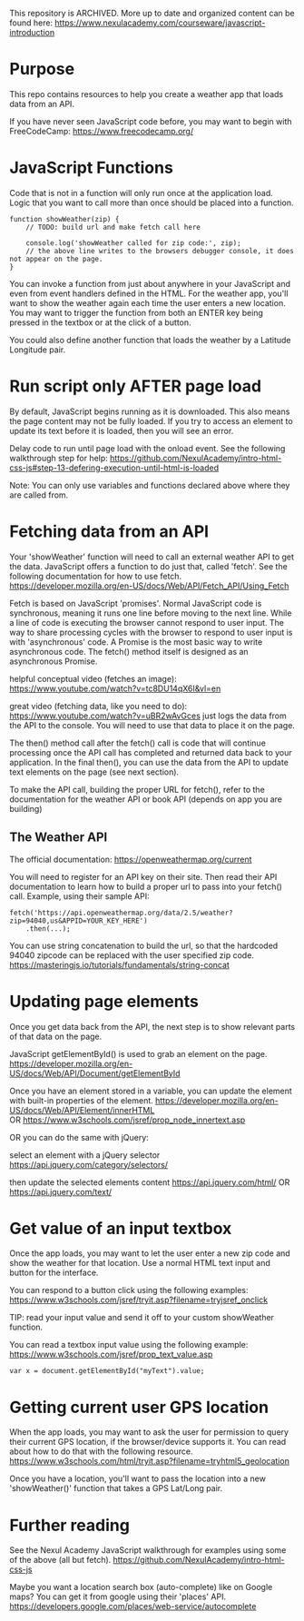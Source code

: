 This repository is ARCHIVED.  More up to date and organized content can be found here:
https://www.nexulacademy.com/courseware/javascript-introduction


Purpose
=======

This repo contains resources to help you create a weather app that loads data from an API.

If you have never seen JavaScript code before, you may want to begin with FreeCodeCamp:
https://www.freecodecamp.org/

JavaScript Functions
====================

Code that is not in a function will only run once at the application load. Logic that you want to call more than once should be placed into a function. 

    function showWeather(zip) {
        // TODO: build url and make fetch call here
        
        console.log('showWeather called for zip code:', zip); 
        // the above line writes to the browsers debugger console, it does not appear on the page.
    }
    
You can invoke a function from just about anywhere in your JavaScript and even from event handlers defined in the HTML. For the weather app, you'll want to show the weather again each time the user enters a new location. You may want to trigger the function from both an ENTER key being pressed in the textbox or at the click of a button.

You could also define another function that loads the weather by a Latitude Longitude pair.

Run script only AFTER page load
===============================
By default, JavaScript begins running as it is downloaded.  This also means the page content may not be fully loaded. If you try to access an element to update its text before it is loaded, then you will see an error.

Delay code to run until page load with the onload event. See the following walkthrough step for help:
https://github.com/NexulAcademy/intro-html-css-js#step-13-defering-execution-until-html-is-loaded

Note: You can only use variables and functions declared above where they are called from.

Fetching data from an API
=========================

Your 'showWeather' function will need to call an external weather API to get the data. JavaScript offers a function to do just that, called 'fetch'. See the following documentation for how to use fetch.
https://developer.mozilla.org/en-US/docs/Web/API/Fetch_API/Using_Fetch 

Fetch is based on JavaScript 'promises'. Normal JavaScript code is synchronous, meaning it runs one line before moving to the next line. While a line of code is executing the browser cannot respond to user input. The way to share processing cycles with the browser to respond to user input is with 'asynchronous' code. A Promise is the most basic way to write asynchronous code. The fetch() method itself is designed as an asynchronous Promise.

helpful conceptual video (fetches an image):  
https://www.youtube.com/watch?v=tc8DU14qX6I&vl=en

great video (fetching data, like you need to do):  
https://www.youtube.com/watch?v=uBR2wAvGces
just logs the data from the API to the console. You will need to use that data to place it on the page.


The then() method call after the fetch() call is code that will continue processing once the API call has completed and returned data back to your application. In the final then(), you can use the data from the API to update text elements on the page (see next section).

To make the API call, building the proper URL for fetch(), refer to the documentation for the weather API or book API (depends on app you are building) 

The Weather API
---------------

The official documentation:
https://openweathermap.org/current

You will need to register for an API key on their site. Then read their API documentation to learn how to build a proper url to pass into your fetch() call.  Example, using their sample API:

    fetch('https://api.openweathermap.org/data/2.5/weather?zip=94040,us&APPID=YOUR_KEY_HERE')
        .then(...);

You can use string concatenation to build the url, so that the hardcoded 94040 zipcode can be replaced with the user specified zip code.
https://masteringjs.io/tutorials/fundamentals/string-concat


Updating page elements
======================

Once you get data back from the API, the next step is to show relevant parts of that data on the page.

JavaScript getElementById() is used to grab an element on the page.
https://developer.mozilla.org/en-US/docs/Web/API/Document/getElementById 

Once you have an element stored in a variable, you can update the element with built-in properties of the element.
https://developer.mozilla.org/en-US/docs/Web/API/Element/innerHTML  
OR
https://www.w3schools.com/jsref/prop_node_innertext.asp  

OR you can do the same with jQuery:

select an element with a jQuery selector  
https://api.jquery.com/category/selectors/ 

then update the selected elements content
https://api.jquery.com/html/ 
OR
https://api.jquery.com/text/  

Get value of an input textbox
==============================

Once the app loads, you may want to let the user enter a new zip code and show the weather for that location. Use a normal HTML text input and button for the interface. 

You can respond to a button click using the following examples:
https://www.w3schools.com/jsref/tryit.asp?filename=tryjsref_onclick

TIP: read your input value and send it off to your custom showWeather function.

You can read a textbox input value using the following example:
https://www.w3schools.com/jsref/prop_text_value.asp

    var x = document.getElementById("myText").value;

Getting current user GPS location
==================================

When the app loads, you may want to ask the user for permission to query their current GPS location, if the browser/device supports it. You can read about how to do that with the following resource.
https://www.w3schools.com/html/tryit.asp?filename=tryhtml5_geolocation

Once you have a location, you'll want to pass the location into a new 'showWeather()' function that takes a GPS Lat/Long pair.

Further reading
===============

See the Nexul Academy JavaScript walkthrough for examples using some of the above (all but fetch).
https://github.com/NexulAcademy/intro-html-css-js  

Maybe you want a location search box (auto-complete) like on Google maps?  You can get it from google using their 'places' API.
https://developers.google.com/places/web-service/autocomplete
